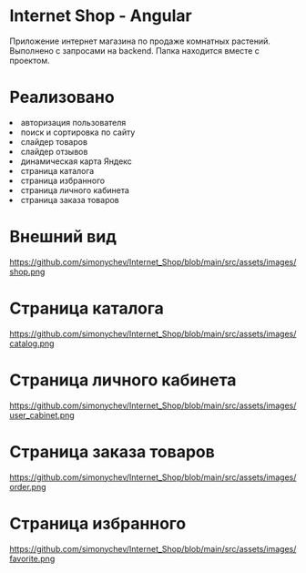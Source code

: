 # Internet Shop - Angular
Приложение интернет магазина по продаже комнатных растений. Выполнено с запросами на backend. Папка находится вместе с проектом.

# Реализовано

<li>авторизация пользователя</li>
<li>поиск и сортировка по сайту</li>
<li>слайдер товаров</li>
<li>слайдер отзывов</li>
<li>динамическая карта Яндекс</li>
<li>страница каталога</li>
<li>страница избранного</li>
<li>страница личного кабинета</li>
<li>страница заказа товаров</li>

# Внешний вид
https://github.com/simonychev/Internet_Shop/blob/main/src/assets/images/shop.png

# Страница каталога
https://github.com/simonychev/Internet_Shop/blob/main/src/assets/images/catalog.png

# Страница личного кабинета
https://github.com/simonychev/Internet_Shop/blob/main/src/assets/images/user_cabinet.png

# Страница заказа товаров
https://github.com/simonychev/Internet_Shop/blob/main/src/assets/images/order.png

# Страница избранного
https://github.com/simonychev/Internet_Shop/blob/main/src/assets/images/favorite.png
